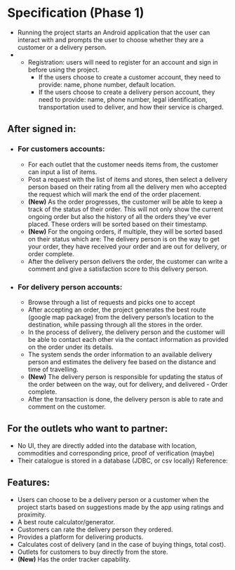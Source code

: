 # Specification (Phase 1)

- Running the project starts an Android application that the user can interact with and prompts the user to choose whether they are a customer or a delivery person. 
- - Registration: users will need to register for an account and sign in before using the project.
    - If the users choose to create a customer account, they need to provide: name, phone number, default location.
    - If the users choose to create a delivery person account, they need to provide: name, phone number, legal identification, transportation used to deliver, and how their service is charged.


## After signed in:
- ### For customers accounts:
    - For each outlet that the customer needs items from, the customer can input a list of items.
    - Post a request with the list of items and stores, then select a delivery person based on their rating from all the delivery men who accepted the request which will mark the end of the order placement.
    - **(New)** As the order progresses, the customer will be able to keep a track of the status of their order. This will not only show the current ongoing order but also the history of all the orders they've ever placed. These orders will be sorted based on their timestamp.
    - **(New)** For the ongoing orders, if multiple, they will be sorted based on their status which are: The delivery person is on the way to get your order, they have received your order and are out for delivery, or order complete.
    - After the delivery person delivers the order, the customer can write a comment and give a satisfaction score to this delivery person.


- ### For delivery person accounts:
    - Browse through a list of requests and picks one to accept
    - After accepting an order, the project generates the best route (google map package) from the delivery person’s location to the destination, while passing through all the stores in the order.
    - In the process of delivery, the delivery person and the customer will be able to contact each other via the contact information as provided on the order under its details. 
    - The system sends the order information to an available delivery person and estimates the delivery fee based on the distance and time of travelling.
    - **(New)** The delivery person is responsible for updating the status of the order between on the way, out for delivery, and delivered - Order complete.
    - After the transaction is done, the delivery person is able to rate and comment on the customer.

## For the outlets who want to partner:
- No UI, they are directly added into the database with location, commodities and corresponding price, proof of verification (maybe)
- Their catalogue is stored in a database (JDBC, or csv locally)
  Reference:


## Features:
- Users can choose to be a delivery person or a customer when the project starts based on suggestions made by the app using ratings and proximity.
- A best route calculator/generator.
- Customers can rate the delivery person they ordered.
- Provides a platform for delivering products.
- Calculates cost of delivery (and in the case of buying things, total cost).
- Outlets for customers to buy directly from the store.
- **(New)** Has the order tracker capability.
